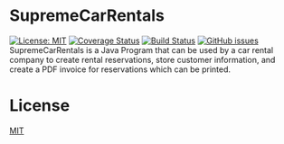 # SupremeCarRentals 
[![License: MIT](https://img.shields.io/badge/License-MIT-yellow.svg)](https://opensource.org/licenses/MIT) [![Coverage Status](https://coveralls.io/repos/github/payamyek/SupremeCarRentals/badge.svg?branch=master)](https://coveralls.io/github/payamyek/SupremeCarRentals?branch=master) [![Build Status](https://travis-ci.com/payamyek/SupremeCarRentals.svg?branch=master)](https://travis-ci.com/payamyek/SupremeCarRentals) [![GitHub issues](https://img.shields.io/github/issues/Naereen/StrapDown.js.svg)](https://github.com/payamyek/SupremeCarRentals/issues)
SupremeCarRentals is a Java Program that can be used by a car rental company to create rental reservations, store customer information, and create a PDF invoice for reservations which can be printed.

# License
[MIT](https://github.com/payamyek/SupremeCarRentals/blob/master/LICENSE)
